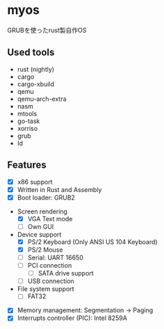 # myos
GRUBを使ったrust製自作OS
## Used tools
* rust (nightly)
* cargo
* cargo-xbuild
* qemu
* qemu-arch-extra
* nasm
* mtools
* go-task
* xorriso
* grub
* ld

## Features
- [x] x86 support
- [x] Written in Rust and Assembly
- [x] Boot loader: GRUB2
- Screen rendering
  - [x] VGA Text mode
  - [ ] Own GUI
- Device support
  - [x] PS/2 Keyboard (Only ANSI US 104 Keyboard)
  - [x] PS/2 Mouse
  - [ ] Serial: UART 16650
  - [ ] PCI connection
    - [ ] SATA drive support
  - [ ] USB connection
- File system support
  - [ ] FAT32
- [x] Memory management: Segmentation -> Paging
- [x] Interrupts controller (PIC): Intel 8259A